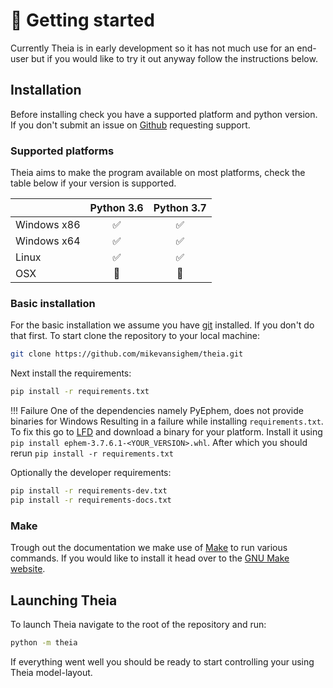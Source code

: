 # 🤔 Getting started

Currently Theia is in early development so it has not much use for an
end-user but if you would like to try it out anyway follow the instructions
below.

## Installation

Before installing check you have a supported platform and python version.
If you don't submit an issue on [Github]((https://github.com/mikevansighem/theia/issues)) 
requesting support. 

### Supported platforms

Theia aims to make the program available on most platforms, check the table
below if your version is supported.

|               | Python 3.6         | Python 3.7          |
|:--------------|:------------------:|:-------------------:|
| Windows x86   | :white_check_mark: | :white_check_mark:  |
| Windows x64   | :white_check_mark: | :white_check_mark:  |
| Linux         | :white_check_mark: | :white_check_mark:  |
| OSX           | :construction:     | :construction:      |

### Basic installation

For the basic installation we assume you have [git](https://git-scm.com/)
installed. If you don't do that first. To start clone the repository 
to your local machine:

```bash
git clone https://github.com/mikevansighem/theia.git
```

Next install the requirements:

```bash
pip install -r requirements.txt
```

!!! Failure
    One of the dependencies namely PyEphem, does not provide binaries for Windows
    Resulting in a failure while installing `requirements.txt`. To fix this
    go to [LFD](https://www.lfd.uci.edu/~gohlke/pythonlibs/#pyephem)
    and download a binary for your platform. Install it using 
    `pip install ephem‑3.7.6.1-<YOUR_VERSION>.whl`. After which you should 
    rerun `pip install -r requirements.txt`

Optionally the developer requirements:

```bash
pip install -r requirements-dev.txt
pip install -r requirements-docs.txt
```

### Make

Trough out the documentation we make use of [Make](https://www.gnu.org/software/make/)
to run various commands. If you would like to install it head over to the
[GNU Make website](https://www.gnu.org/software/make/).

## Launching Theia

To launch Theia navigate to the root of the repository and run:

```bash
python -m theia
```

If everything went well you should be ready to start controlling your 
using Theia model-layout.
